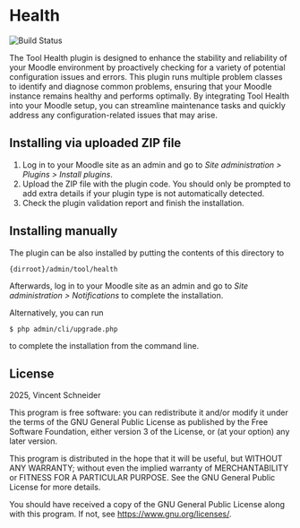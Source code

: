 # Health

![Build Status](https://github.com/cli-ish/moodle-tool_health/actions/workflows/moodle-ci.yml/badge.svg?branch=master)

The Tool Health plugin is designed to enhance the stability and reliability of your Moodle environment by proactively
checking for a variety of potential configuration issues and errors. This plugin runs multiple problem classes to
identify and diagnose common problems, ensuring that your Moodle instance remains healthy and performs optimally. By
integrating Tool Health into your Moodle setup, you can streamline maintenance tasks and quickly address any
configuration-related issues that may arise.

## Installing via uploaded ZIP file

1. Log in to your Moodle site as an admin and go to _Site administration >
   Plugins > Install plugins_.
2. Upload the ZIP file with the plugin code. You should only be prompted to add
   extra details if your plugin type is not automatically detected.
3. Check the plugin validation report and finish the installation.

## Installing manually

The plugin can be also installed by putting the contents of this directory to

    {dirroot}/admin/tool/health

Afterwards, log in to your Moodle site as an admin and go to _Site administration >
Notifications_ to complete the installation.

Alternatively, you can run

    $ php admin/cli/upgrade.php

to complete the installation from the command line.

## License

2025, Vincent Schneider

This program is free software: you can redistribute it and/or modify it under
the terms of the GNU General Public License as published by the Free Software
Foundation, either version 3 of the License, or (at your option) any later
version.

This program is distributed in the hope that it will be useful, but WITHOUT ANY
WARRANTY; without even the implied warranty of MERCHANTABILITY or FITNESS FOR A
PARTICULAR PURPOSE. See the GNU General Public License for more details.

You should have received a copy of the GNU General Public License along with
this program. If not, see <https://www.gnu.org/licenses/>.
